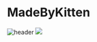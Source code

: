 # MadeByKitten
![header](https://capsule-render.vercel.app/api?type=rounded&color=gradient&text=%20asdf%20&height=300&fontSize=100&textBg=true)
<img src="https://img.shields.io/badge/Unity-000000?style=flat-square&logo=Unity&logoColor=white"/></a>&nbsp;
